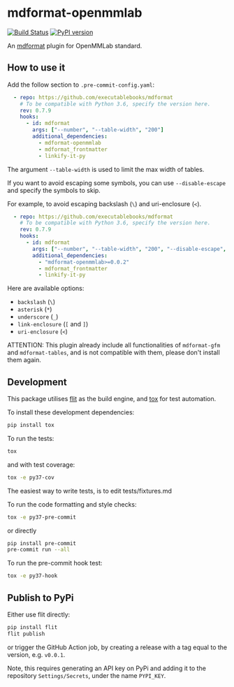 # mdformat-openmmlab

[![Build Status][ci-badge]][ci-link]
[![PyPI version][pypi-badge]][pypi-link]

An [mdformat](https://github.com/executablebooks/mdformat) plugin for OpenMMLab standard.

## How to use it

Add the follow section to `.pre-commit-config.yaml`:

```yaml
  - repo: https://github.com/executablebooks/mdformat
    # To be compatible with Python 3.6, specify the version here.
    rev: 0.7.9
    hooks:
      - id: mdformat
        args: ["--number", "--table-width", "200"]
        additional_dependencies:
          - mdformat-openmmlab
          - mdformat_frontmatter
          - linkify-it-py
```

The argument `--table-width` is used to limit the max width of tables.

If you want to avoid escaping some symbols, you can use `--disable-escape` and specify the symbols to skip.

For example, to avoid escaping backslash (`\`) and uri-enclosure (`<`).

```yaml
  - repo: https://github.com/executablebooks/mdformat
    # To be compatible with Python 3.6, specify the version here.
    rev: 0.7.9
    hooks:
      - id: mdformat
        args: ["--number", "--table-width", "200", "--disable-escape", "backslash", "uri-enclosure"]
        additional_dependencies:
          - "mdformat-openmmlab>=0.0.2"
          - mdformat_frontmatter
          - linkify-it-py
```

Here are available options:

- `backslash` (`\`)
- `asterisk` (`*`)
- `underscore` (`_`)
- `link-enclosure` (`[` and `]`)
- `uri-enclosure` (`<`)

ATTENTION: This plugin already include all functionalities of `mdformat-gfm` and `mdformat-tables`, and is
not compatible with them, please don't install them again.

## Development

This package utilises [flit](https://flit.readthedocs.io) as the build engine, and [tox](https://tox.readthedocs.io) for test automation.

To install these development dependencies:

```bash
pip install tox
```

To run the tests:

```bash
tox
```

and with test coverage:

```bash
tox -e py37-cov
```

The easiest way to write tests, is to edit tests/fixtures.md

To run the code formatting and style checks:

```bash
tox -e py37-pre-commit
```

or directly

```bash
pip install pre-commit
pre-commit run --all
```

To run the pre-commit hook test:

```bash
tox -e py37-hook
```

## Publish to PyPi

Either use flit directly:

```bash
pip install flit
flit publish
```

or trigger the GitHub Action job, by creating a release with a tag equal to the version, e.g. `v0.0.1`.

Note, this requires generating an API key on PyPi and adding it to the repository `Settings/Secrets`, under the name `PYPI_KEY`.

[ci-badge]: https://github.com/open-mmlab/mdformat-openmmlab/workflows/CI/badge.svg?branch=master
[ci-link]: https://github.com/open-mmlab/mdformat-openmmlab/actions?query=workflow%3ACI+branch%3Amaster+event%3Apush
[pypi-badge]: https://img.shields.io/pypi/v/mdformat-openmmlab.svg
[pypi-link]: https://pypi.org/project/mdformat-openmmlab
